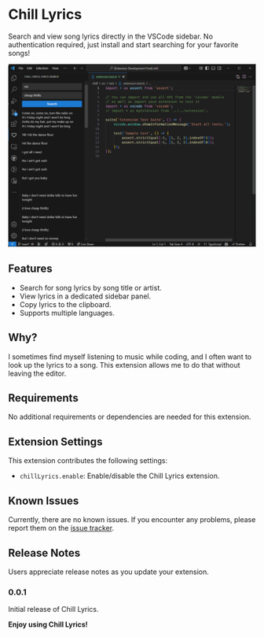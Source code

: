 # Chill Lyrics

Search and view song lyrics directly in the VSCode sidebar. No authentication required, just install and start searching for your favorite songs!

![preview](image.png)

## Features

- Search for song lyrics by song title or artist.
- View lyrics in a dedicated sidebar panel.
- Copy lyrics to the clipboard.
- Supports multiple languages.

## Why?

I sometimes find myself listening to music while coding, and I often want to look up the lyrics to a song. This extension allows me to do that without leaving the editor.

## Requirements

No additional requirements or dependencies are needed for this extension.

## Extension Settings

This extension contributes the following settings:

- `chillLyrics.enable`: Enable/disable the Chill Lyrics extension.

## Known Issues

Currently, there are no known issues. If you encounter any problems, please report them on the [issue tracker](https://github.com/tomlin7/chill-lyrics).

## Release Notes

Users appreciate release notes as you update your extension.

### 0.0.1

Initial release of Chill Lyrics.

**Enjoy using Chill Lyrics!**
